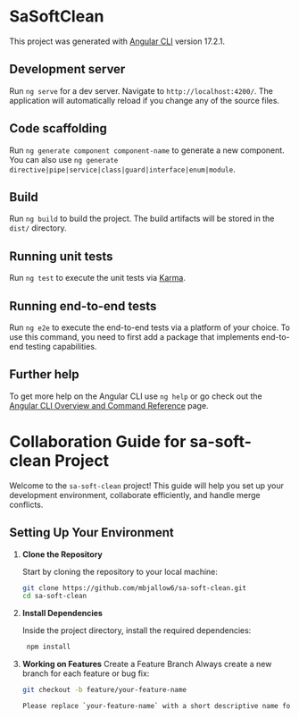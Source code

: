 # SaSoftClean

This project was generated with [Angular CLI](https://github.com/angular/angular-cli) version 17.2.1.

## Development server

Run `ng serve` for a dev server. Navigate to `http://localhost:4200/`. The application will automatically reload if you change any of the source files.

## Code scaffolding

Run `ng generate component component-name` to generate a new component. You can also use `ng generate directive|pipe|service|class|guard|interface|enum|module`.

## Build

Run `ng build` to build the project. The build artifacts will be stored in the `dist/` directory.

## Running unit tests

Run `ng test` to execute the unit tests via [Karma](https://karma-runner.github.io).

## Running end-to-end tests

Run `ng e2e` to execute the end-to-end tests via a platform of your choice. To use this command, you need to first add a package that implements end-to-end testing capabilities.

## Further help

To get more help on the Angular CLI use `ng help` or go check out the [Angular CLI Overview and Command Reference](https://angular.io/cli) page.


# Collaboration Guide for sa-soft-clean Project

Welcome to the `sa-soft-clean` project! This guide will help you set up your development environment, collaborate efficiently, and handle merge conflicts.

## Setting Up Your Environment

1. **Clone the Repository**

   Start by cloning the repository to your local machine:

   ```bash
   git clone https://github.com/mbjallow6/sa-soft-clean.git
   cd sa-soft-clean

2. **Install Dependencies**

    Inside the project directory, install the required dependencies:
   
   ```bash
    npm install

3. **Working on Features**
    Create a Feature Branch
        Always create a new branch for each feature or bug fix:
    
    ```bash
    git checkout -b feature/your-feature-name

    Please replace `your-feature-name` with a short descriptive name for your feature.



